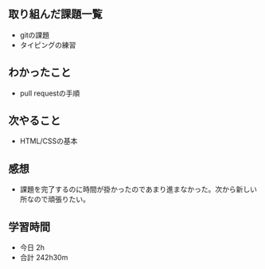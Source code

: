 ## 取り組んだ課題一覧
- gitの課題
- タイピングの練習
## わかったこと
- pull requestの手順
## 次やること
-  HTML/CSSの基本
## 感想
- 課題を完了するのに時間が掛かったのであまり進まなかった。次から新しい所なので頑張りたい。
## 学習時間
- 今日 2h
- 合計 242h30m

